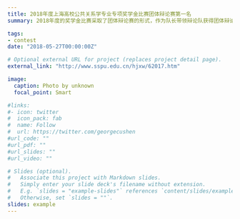 ```yaml
---
title: 2018年度上海高校公共关系学专业专项奖学金比赛团体辩论赛第一名
summary: 2018年度的奖学金比赛采取了团体辩论赛的形式，作为队长带领辩论队获得团体辩论赛第一名（30000元）。

tags:
- contest
date: "2018-05-27T00:00:00Z"

# Optional external URL for project (replaces project detail page).
external_link: "http://www.sspu.edu.cn/hjxw/62017.htm"

image:
  caption: Photo by unknown
  focal_point: Smart

#links:
#- icon: twitter
#  icon_pack: fab
#  name: Follow
#  url: https://twitter.com/georgecushen
#url_code: ""
#url_pdf: ""
#url_slides: ""
#url_video: ""

# Slides (optional).
#   Associate this project with Markdown slides.
#   Simply enter your slide deck's filename without extension.
#   E.g. `slides = "example-slides"` references `content/slides/example-slides.md`.
#   Otherwise, set `slides = ""`.
slides: example
---
```

